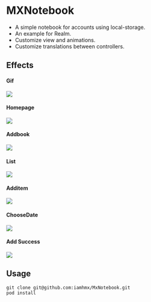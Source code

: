 # MXNotebook
* A simple notebook for accounts using local-storage.
* An example for Realm.
* Customize view and animations.
* Customize translations between controllers.

## Effects
#### Gif
![](https://github.com/iamhmx/MxNotebook/blob/master/screenshots/123.gif?raw=true)
#### Homepage
![](https://github.com/iamhmx/MxNotebook/blob/master/screenshots/homepage.png?raw=true)
#### Addbook
![](https://github.com/iamhmx/MxNotebook/blob/master/screenshots/addbook.png?raw=true)
#### List
![](https://github.com/iamhmx/MxNotebook/blob/master/screenshots/list.png?raw=true)
#### Additem
![](https://github.com/iamhmx/MxNotebook/blob/master/screenshots/additem.png?raw=true)
#### ChooseDate
![](https://github.com/iamhmx/MxNotebook/blob/master/screenshots/choosedate.png?raw=true)
#### Add Success
![](https://github.com/iamhmx/MXNotebook/blob/master/screenshots/succes.png?raw=true)

## Usage
```
git clone git@github.com:iamhmx/MxNotebook.git
pod install
```
